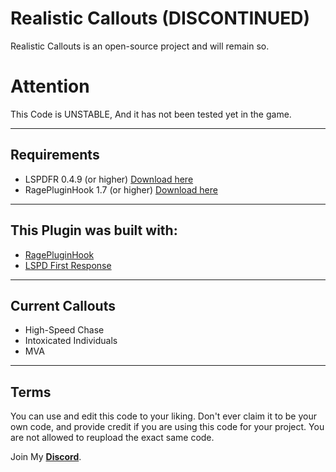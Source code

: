 # Realistic Callouts (DISCONTINUED)
Realistic Callouts is an open-source project and will remain so.

# Attention
This Code is UNSTABLE, And it has not been tested yet in the game.


--------

 ## Requirements
- LSPDFR 0.4.9 (or higher) <a href="https://www.lcpdfr.com/files/file/7792-lspd-first-response">Download here</a>
- RagePluginHook 1.7 (or higher) <a href="https://ragepluginhook.net/Downloads.aspx">Download here</a>


--------

## This Plugin was built with:
- <a href="https://ragepluginhook.net/Downloads.aspx">RagePluginHook</a>
- <a href="https://www.lcpdfr.com/files/file/7792-lspd-first-response">LSPD First Response</a>

--------

## Current Callouts
- High-Speed Chase
- Intoxicated Individuals
- MVA

--------

## Terms
You can use and edit this code to your liking. Don't ever claim it to be your own code, and provide credit if you are using this code for your project. You are not allowed to reupload the exact same code.




Join My [**Discord**](https://discord.gg/d2Xs2f5faw).
